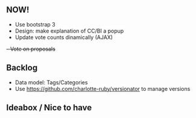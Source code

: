 ## NOW!

- Use bootstrap 3
- Design: make explanation of CC/BI a popup
- Update vote counts dinamically (AJAX)

<del>- Vote on proposals</del>

## Backlog

- Data model: Tags/Categories
- Use https://github.com/charlotte-ruby/versionator to manage versions


## Ideabox / Nice to have
